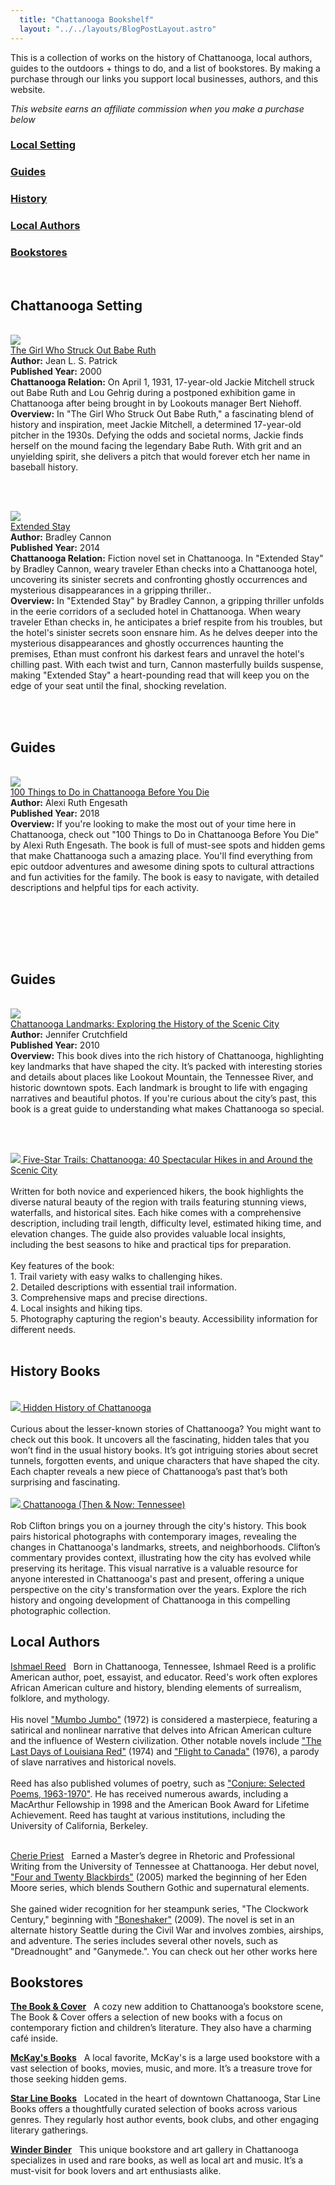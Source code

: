 ```yaml
---
  title: "Chattanooga Bookshelf"
  layout: "../../layouts/BlogPostLayout.astro"
---
```



This is a collection of works on the history of Chattanooga, local authors, guides to the outdoors + things to do, and a list of bookstores. By making a purchase through our links you support local businesses, authors, and this website.

*This website earns an affiliate commission when you make a purchase below*

<div class="flex justify-evenly flex-wrap mb-1 bookstore-nav-wrapper">
  <h3 class="bookstore-h3"><a href="#setting">Local Setting</a></h4>
  <h3 class="bookstore-h3"><a href="#guides">Guides</a></h4>
  <h3 class="bookstore-h3"><a href="#history">History</a></h4>
  <h3 class="bookstore-h3"><a href="#authors"> Local Authors</a></h4>
  <h3 class="bookstore-h3"><a href="#bookstores">Bookstores</a></h4>
</div>

<br>
<h2 class="bookstore-h2" id="setting">Chattanooga Setting</h2>

<br>
<div class="book-img-title mb-1">
  <a href="https://amzn.to/4aQqDin" target="_blank">
    <img src="/images/bookshelf_giftshop/chattanooga/babe_ruth.jpg" class="book-size">
  </a>
</div>
<div class="mb-0p5">
  <a href="https://amzn.to/4aQqDin" target="_blank">The Girl Who Struck Out Babe Ruth</a>
</div>
<div class="mb-0p2">
  <b>Author:</b> Jean L. S. Patrick <span></span>
</div>
<div class="mb-0p2">
  <b>Published Year:</b> 2000<span></span>
</div>
<div class="mb-0p2">
  <b>Chattanooga Relation:</b> On April 1, 1931, 17-year-old Jackie Mitchell struck out Babe Ruth and Lou Gehrig during a postponed exhibition game in Chattanooga after being brought in by Lookouts manager Bert Niehoff. <span></span>
</div>
<div class="mb-0p2">
  <b>Overview:</b> In "The Girl Who Struck Out Babe Ruth," a fascinating blend of history and inspiration, meet Jackie Mitchell, a determined 17-year-old pitcher in the 1930s. Defying the odds and societal norms, Jackie finds herself on the mound facing the legendary Babe Ruth. With grit and an unyielding spirit, she delivers a pitch that would forever etch her name in baseball history. <span></span>
</div>

<br><br>
<div class="book-img-title mb-1">
  <a href="https://amzn.to/4cAlegy" target="_blank">
    <img src="/images/bookshelf_giftshop/chattanooga/extended_stay.jpg" class="book-size">
  </a>
</div>
<div class="mb-0p5">
  <a href="https://amzn.to/4cAlegy" target="_blank">Extended Stay</a>
</div>
<div class="mb-0p2">
  <b>Author:</b> Bradley Cannon<span></span>
</div>
<div class="mb-0p2">
  <b>Published Year:</b> 2014<span></span>
</div>
<div class="mb-0p2">
  <b>Chattanooga Relation:</b> Fiction novel set in Chattanooga. In "Extended Stay" by Bradley Cannon, weary traveler Ethan checks into a Chattanooga hotel, uncovering its sinister secrets and confronting ghostly occurrences and mysterious disappearances in a gripping thriller.. <span></span>
</div>
<div class="mb-0p2">
  <b>Overview:</b> In "Extended Stay" by Bradley Cannon, a gripping thriller unfolds in the eerie corridors of a secluded hotel in Chattanooga. When weary traveler Ethan checks in, he anticipates a brief respite from his troubles, but the hotel's sinister secrets soon ensnare him. As he delves deeper into the mysterious disappearances and ghostly occurrences haunting the premises, Ethan must confront his darkest fears and unravel the hotel's chilling past. With each twist and turn, Cannon masterfully builds suspense, making "Extended Stay" a heart-pounding read that will keep you on the edge of your seat until the final, shocking revelation. <span></span>
</div>


<br><br>
<h2 class="bookstore-h2 mb-1" id="guides">Guides</h2>
<br>
<div class="book-img-title mb-1">
  <a href="https://amzn.to/3XdDO9U" target="_blank">
    <img src="/images/bookshelf_giftshop/chattanooga/100_things_chatt.jpg" class="book-size mr-2p5">
  </a>
</div>
<div class="mb-0p5">
  <a href="https://amzn.to/3XdDO9U" target="_blank">100 Things to Do in Chattanooga Before You Die</a>
</div>
<div class="mb-0p2">
  <b>Author:</b> Alexi Ruth Engesath<span></span>
</div>
<div class="mb-0p2">
  <b>Published Year:</b> 2018<span></span>
</div>
<div class="mb-0p2">
  <b>Overview:</b> If you're looking to make the most out of your time here in Chattanooga, check out "100 Things to Do in Chattanooga Before You Die" by Alexi Ruth Engesath. The book is full of must-see spots and hidden gems that make Chattanooga such a amazing place. You'll find everything from epic outdoor adventures and awesome dining spots to cultural attractions and fun activities for the family. The book is easy to navigate, with detailed descriptions and helpful  tips for each activity. 
</div>

<br><br>

<br><br>
<h2 class="bookstore-h2 mb-1" id="guides">Guides</h2>
<br>
<div class="book-img-title mb-1">
  <a href="https://amzn.to/4c7KASG" target="_blank">
    <img src="/images/bookshelf_giftshop/chattanooga/landmarks.jpg" class="book-size mr-2p5">
  </a>
</div>
<div class="mb-0p5">
  <a href="https://amzn.to/4c7KASG" target="_blank">Chattanooga Landmarks: Exploring the History of the Scenic City</a>
</div>
<div class="mb-0p2">
  <b>Author:</b> Jennifer Crutchfield<span></span>
</div>
<div class="mb-0p2">
  <b>Published Year:</b> 2010<span></span>
</div>
<div class="mb-0p2">
  <b>Overview:</b> This book dives into the rich history of Chattanooga, highlighting key landmarks that have shaped the city. It’s packed with interesting stories and details about places like Lookout Mountain, the Tennessee River, and historic downtown spots. Each landmark is brought to life with engaging narratives and beautiful photos. If you're curious about the city’s past, this book is a great guide to understanding what makes Chattanooga so special.
</div>


<br><br>
<div class="book-img-title">
  <a href="https://amzn.to/45hUajY" class="mr-2p5" target="_blank">
    <img src="/images/bookshelf_giftshop/chattanooga/five_star_trails_chatt.jpg" class="book-size mr-2p5">
    <a href="https://amzn.to/45hUajY" target="_blank">Five-Star Trails: Chattanooga: 40 Spectacular Hikes in and Around the Scenic City</a>
  </a>
</div>
<br>
Written for both novice and experienced hikers, the book highlights the diverse natural beauty of the region with trails featuring stunning views, waterfalls, and historical sites. Each hike comes with a comprehensive description, including trail length, difficulty level, estimated hiking time, and elevation changes. The guide also provides valuable local insights, including the best seasons to hike and practical tips for preparation.
<br><br>
Key features of the book:
<br>
1. Trail variety with easy walks to challenging hikes.
<br>
2. Detailed descriptions with essential trail information.
<br>
3. Comprehensive maps and precise directions.
<br>
4. Local insights and hiking tips.
<br>
5. Photography capturing the region's beauty.
Accessibility information for different needs.
<br><br>


<h2 class="bookstore-h2" id="history">History Books</h2>
<br>

<div class="book-img-title">
  <a href="https://amzn.to/3x723vN" target="_blank">
    <img src="/images/bookshelf_giftshop/chattanooga/hidden_history.jpg" class="book-size mr-2p5">
    <a href="https://amzn.to/3x723vN" target="_blank">Hidden History of Chattanooga</a>
  </a>
</div>
<br>
Curious about the lesser-known stories of Chattanooga? You might want to check out this book. It uncovers all the fascinating, hidden tales that you won’t find in the usual history books. It’s got intriguing stories about secret tunnels, forgotten events, and unique characters that have shaped the city. Each chapter reveals a new piece of Chattanooga’s past that’s both surprising and fascinating.
<br><br>
<div class="book-img-title">
  <a href="https://amzn.to/3KxPQmZ" target="_blank">
    <img src="/images/bookshelf_giftshop/chattanooga/then_and_now.jpg" class="book-size mr-2p5">
    <a href="https://amzn.to/3KxPQmZ" target="_blank">Chattanooga (Then & Now: Tennessee)</a>
  </a>
</div>
<br>
Rob Clifton brings you on a journey through the city's history. This book pairs historical photographs with contemporary images, revealing the changes in Chattanooga's landmarks, streets, and neighborhoods. Clifton’s commentary provides context, illustrating how the city has evolved while preserving its heritage. This visual narrative is a valuable resource for anyone interested in Chattanooga's past and present, offering a unique perspective on the city's transformation over the years. Explore the rich history and ongoing development of Chattanooga in this compelling photographic collection.

<h2 class="bookstore-h2" id="authors">Local Authors</h2>

<a href="https://en.wikipedia.org/wiki/Ishmael_Reed" target="_blank">Ishmael Reed</a> &nbsp; Born in Chattanooga, Tennessee, Ishmael Reed is a prolific American author, poet, essayist, and educator. Reed's work often explores African American culture and history, blending elements of surrealism, folklore, and mythology.
<br><br>
His novel  <a target="_blank" href="https://amzn.to/4bRvilA">"Mumbo Jumbo"</a> (1972) is considered a masterpiece, featuring a satirical and nonlinear narrative that delves into African American culture and the influence of Western civilization. Other notable novels include <a target="_blank" href="https://amzn.to/4ccfBF1">"The Last Days of Louisiana Red"</a> (1974) and <a target="_blank" href="https://amzn.to/3KuSkCy">"Flight to Canada"</a> (1976), a parody of slave narratives and historical novels.
<br><br>
Reed has also published volumes of poetry, such as <a target="_blank" href="https://amzn.to/4bQsQeQ">"Conjure: Selected Poems, 1963-1970"</a>. He has received numerous awards, including a MacArthur Fellowship in 1998 and the American Book Award for Lifetime Achievement. Reed has taught at various institutions, including the University of California, Berkeley.
<br><br>

<a href="https://en.wikipedia.org/wiki/Cherie_Priest" target="_blank">Cherie Priest</a> &nbsp; Earned a Master’s degree in Rhetoric and Professional Writing from the University of Tennessee at Chattanooga. Her debut novel, <a target="_blank" href="https://amzn.to/3Kz9qPM">"Four and Twenty Blackbirds"</a> (2005) marked the beginning of her Eden Moore series, which blends Southern Gothic and supernatural elements. 
<br><br>
She gained wider recognition for her steampunk series, "The Clockwork Century," beginning with <a href="https://amzn.to/3wWp84p" target="_blank">"Boneshaker"</a> (2009). The novel is set in an alternate history Seattle during the Civil War and involves zombies, airships, and adventure. The series includes several other novels, such as "Dreadnought" and "Ganymede.". You can check out her other works here

<h2 class="bookstore-h2" id="bookstores">Bookstores</h2>

<a href="https://www.thebookandcover.com/" target="_blank">**The Book & Cover**</a> &nbsp; A cozy new addition to Chattanooga’s bookstore scene, The Book & Cover offers a selection of new books with a focus on contemporary fiction and children’s literature. They also have a charming café inside.

<a href="https://starlinebooks.indielite.org/" target="_blank">**McKay's Books**</a> &nbsp; A local favorite, McKay's is a large used bookstore with a vast selection of books, movies, music, and more. It’s a treasure trove for those seeking hidden gems.

<a href="https://starlinebooks.indielite.org/" target="_blank">**Star Line Books**</a> &nbsp; Located in the heart of downtown Chattanooga, Star Line Books offers a thoughtfully curated selection of books across various genres. They regularly host author events, book clubs, and other engaging literary gatherings.

<a href="https://shopwinderbinder.com/" target="_blank">**Winder Binder**</a> &nbsp; This unique bookstore and art gallery in Chattanooga specializes in used and rare books, as well as local art and music. It’s a must-visit for book lovers and art enthusiasts alike.